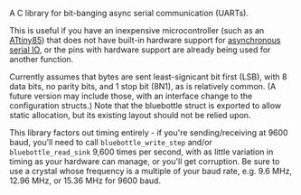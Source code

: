 A C library for bit-banging async serial communication (UARTs).

This is useful if you have an inexpensive microcontroller (such as an
[ATtiny85][a85]) that does not have built-in hardware support for
[asynchronous serial IO][UART], or the pins with hardware support
are already being used for another function.

[a85]: http://www.atmel.com/devices/attiny85.aspx
[UART]: http://en.wikipedia.org/wiki/UART

Currently assumes that bytes are sent least-signicant bit first (LSB),
with 8 data bits, no parity bits, and 1 stop bit (8N1), as is relatively
common. (A future version may include those, with an interface change to
the configuration structs.) Note that the bluebottle struct is exported
to allow static allocation, but its existing layout should not be relied
upon.

This library factors out timing entirely - if you're sending/receiving
at 9600 baud, you'll need to call `bluebottle_write_step` and/or
`bluebottle_read_sink` 9,600 times per second, with as little variation
in timing as your hardware can manage, or you'll get corruption. Be sure
to use a crystal whose frequency is a multiple of your baud rate, e.g.
9.6 MHz, 12.96 MHz, or 15.36 MHz for 9600 baud.
